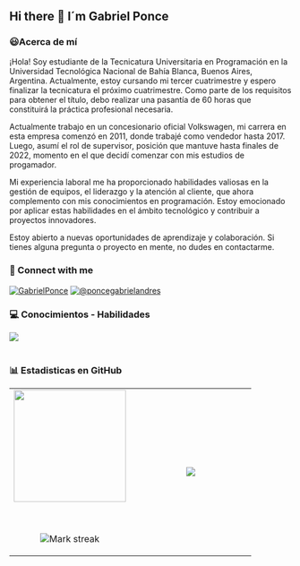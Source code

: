 ## Hi there 👋 I´m Gabriel Ponce

<h3>😃Acerca de mí</h3>
¡Hola! Soy estudiante de la Tecnicatura Universitaria en Programación en la Universidad Tecnológica Nacional de Bahía Blanca, Buenos Aires, Argentina. Actualmente, estoy cursando mi tercer cuatrimestre y espero finalizar la tecnicatura el próximo cuatrimestre. Como parte de los requisitos para obtener el título, debo realizar una pasantía de 60 horas que constituirá la práctica profesional necesaria.

Actualmente trabajo en un concesionario oficial Volkswagen, mi carrera en esta empresa comenzó en 2011, donde trabajé como vendedor hasta 2017. Luego, asumí el rol de supervisor, posición que mantuve hasta finales de 2022, momento en el que decidí comenzar con mis estudios de progamador.

Mi experiencia laboral me ha proporcionado habilidades valiosas en la gestión de equipos, el liderazgo y la atención al cliente, que ahora complemento con mis conocimientos en programación. Estoy emocionado por aplicar estas habilidades en el ámbito tecnológico y contribuir a proyectos innovadores.

Estoy abierto a nuevas oportunidades de aprendizaje y colaboración. Si tienes alguna pregunta o proyecto en mente, no dudes en contactarme.

<h3 align="left" > 🤝 Connect with me  </h3>
<p align="left">
  
  <a href="https://www.linkedin.com/in/gabrielandresponce" target="blank"><img align="center" src="https://img.shields.io/badge/LinkedIn-0077B5?style=for-the-badge&logo=linkedin&logoColor=white" alt="GabrielPonce"/></a>
  <a href = "mailto:poncegabrielandres@gmail.com" target="blank"><img align="center" src="https://img.shields.io/badge/Gmail-D14836?style=for-the-badge&logo=gmail&logoColor=white" alt="@poncegabrielandres"  /></a>

</p>




<h3> 💻 Conocimientos - Habilidades</h3>
<div align="center">
  <img src="https://skillicons.dev/icons?i=cs,cpp,py,html,css,js,bootstrap,java,git" align="left"> 
</div>


<br></br>


<h3> 📊 Estadisticas en GitHub </h3>

<table border="0" align="center">
<tr border="1">
  <td width="50%" align="center">
  
  <img height="200em" src="https://github-readme-stats-eight-theta.vercel.app/api?username=GabrielPonce1981&show_icons=true&theme=cobalt&include_all_commits=true&count_private=true"/>

  <br></br>
  <img  title="🔥 Get streak stats for your profile at git.io/streak-stats" alt="Mark streak" src="https://github-readme-streak-stats.herokuapp.com/?user=GabrielPonce1981&theme=dark&hide_border=true&count_private=true&include_all_commits=true&count_private=true" />

</td>

<td width="50%" align="center">

  <img  align="center"  src="https://github-readme-stats.anuraghazra1.vercel.app/api/top-langs/?username=GabrielPonce1981&theme=dark&hide_border=false&no-bg=true&no-frame=true&langs_count=7&count_private=true&include_all_commits=true&count_private=true"/>
  
  </td>
</tr>
</table>
<br></br>

<!--- stats (end) -->

<!--- trophy (start) -->

<!--
**GabrielPonce1981/GabrielPonce1981** is a ✨ _special_ ✨ repository because its `README.md` (this file) appears on your GitHub profile.

Here are some ideas to get you started:

- 🔭 I’m currently working on ...
- 🌱 I’m currently learning ...
- 👯 I’m looking to collaborate on ...
- 🤔 I’m looking for help with ...
- 💬 Ask me about ...
- 📫 How to reach me: ...
- 😄 Pronouns: ...
- ⚡ Fun fact: ...
-->
